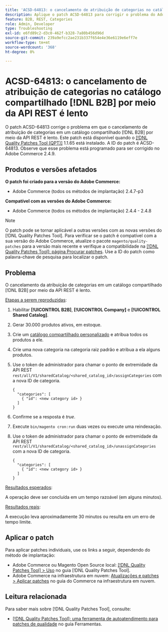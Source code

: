```yaml
---
title: 'ACSD-64813: o cancelamento de atribuição de categorias no catálogo compartilhado  [!DNL B2B] por meio da API REST é lento'
description: Aplique o patch ACSD-64813 para corrigir o problema do Adobe Commerce em que o cancelamento de atribuição de categorias em um catálogo compartilhado  [!DNL B2B]  por meio da API REST é lento.
feature: B2B, REST, Categories
role: Admin, Developer
type: Troubleshooting
exl-id: e6fd89c2-d3c0-462f-b328-7a80b456d96d
source-git-commit: 239a9efcc2ae231b337f654e4e36e6119e6eff7e
workflow-type: tm+mt
source-wordcount: '368'
ht-degree: 0%

---
```


# ACSD-64813: o cancelamento de atribuição de categorias no catálogo compartilhado [!DNL B2B] por meio da API REST é lento

O patch ACSD-64813 corrige o problema em que o cancelamento de atribuição de categorias em um catálogo compartilhado [!DNL B2B] por meio da API REST é lento. Este patch está disponível quando o [[!DNL Quality Patches Tool (QPT)]](/help/tools/quality-patches-tool/quality-patches-tool-to-self-serve-quality-patches.md) 1.1.65 está instalado. A ID do patch é ACSD-64813. Observe que esse problema está programado para ser corrigido no Adobe Commerce 2.4.9.

## Produtos e versões afetados

**O patch foi criado para a versão do Adobe Commerce:**

* Adobe Commerce (todos os métodos de implantação) 2.4.7-p3

**Compatível com as versões do Adobe Commerce:**

* Adobe Commerce (todos os métodos de implantação) 2.4.4 - 2.4.8

>[!NOTE]
>
>O patch pode se tornar aplicável a outras versões com as novas versões do [!DNL Quality Patches Tool]. Para verificar se o patch é compatível com a sua versão do Adobe Commerce, atualize o pacote `magento/quality-patches` para a versão mais recente e verifique a compatibilidade na [[!DNL Quality Patches Tool]: página Procurar patches](https://experienceleague.adobe.com/tools/commerce-quality-patches/index.html). Use a ID do patch como palavra-chave de pesquisa para localizar o patch.

## Problema

O cancelamento da atribuição de categorias em um catálogo compartilhado [!DNL B2B] por meio da API REST é lento.

<u>Etapas a serem reproduzidas</u>:

1. Habilitar **[!UICONTROL B2B]**, **[!UICONTROL Company]** e **[!UICONTROL Shared Catalog]**.
1. Gerar 30.000 produtos ativos, em estoque.
1. Crie um [catálogo compartilhado personalizado](https://experienceleague.adobe.com/en/docs/commerce-admin/b2b/shared-catalogs/catalog-shared#actions-controls) e atribua todos os produtos a ele.
1. Crie uma nova categoria na categoria raiz padrão e atribua a ela alguns produtos.
1. Use o token de administrador para chamar o ponto de extremidade da API REST `rest/all/V1/sharedCatalog/<shared_catalog_id>/assignCategories` com a nova ID de categoria.

   ```
   {
     "categories": [
       { "id": <new category id> }
     ]
   }
   ```

1. Confirme se a resposta é *true*.
1. Execute `bin/magento cron:run` duas vezes ou execute uma reindexação.
1. Use o token de administrador para chamar o ponto de extremidade da API REST `rest/all/V1/sharedCatalog/<shared_catalog_id>/unassignCategories` com a nova ID de categoria.

   ```
   {
     "categories": [
       { "id": <new category id> }
     ]
   }
   ```

<u>Resultados esperados</u>:

A operação deve ser concluída em um tempo razoável (em alguns minutos).

<u>Resultados reais</u>:

A execução leva aproximadamente 30 minutos ou resulta em um erro de tempo limite.

## Aplicar o patch

Para aplicar patches individuais, use os links a seguir, dependendo do método de implantação:

* Adobe Commerce ou Magento Open Source local: [[!DNL Quality Patches Tool] > Uso](/help/tools/quality-patches-tool/usage.md) no guia [!DNL Quality Patches Tool].
* Adobe Commerce na infraestrutura em nuvem: [Atualizações e patches > Aplicar patches](https://experienceleague.adobe.com/docs/commerce-cloud-service/user-guide/develop/upgrade/apply-patches.html) no guia do Commerce na infraestrutura em nuvem.

## Leitura relacionada

Para saber mais sobre [!DNL Quality Patches Tool], consulte:

* [[!DNL Quality Patches Tool]: uma ferramenta de autoatendimento para patches de qualidade](/help/tools/quality-patches-tool/quality-patches-tool-to-self-serve-quality-patches.md) no guia Ferramentas.
